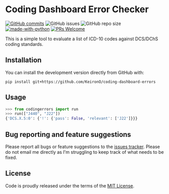 # Coding Dashboard Error Checker

[![GitHub commits](https://badgen.net/github/commits/KeironO/coding-dashboard-errors/main)](https://GitHub.com/KeironO/coding-dashboard-errors/main/commit/)
![GitHub issues](https://img.shields.io/github/issues/KeironO/coding-dashboard-errors)
![GitHub repo size](https://img.shields.io/github/repo-size/KeironO/coding-dashboard-errors)
[![made-with-python](https://img.shields.io/badge/Made%20with-Python-1f425f.svg)](https://www.python.org/)
[![PRs Welcome](https://img.shields.io/badge/PRs-welcome-brightgreen.svg?style=flat-square)](http://makeapullrequest.com)

This is a simple tool to evaluate a list of ICD-10 codes against DCS/DChS coding standards.

## Installation

You can install the development version directly from GitHub with:

```
pip install git+https://github.com/KeironO/coding-dashboard-errors

```

## Usage

```python
>>> from codingerrors import run
>>> run(["J440", "J22"])
{'DCS.X.5:0': {'!': {'pass': False, 'relevant': ['J22']}}}
```

## Bug reporting and feature suggestions

Please report all bugs or feature suggestions to the [issues tracker](https://www.github.com/KeironO/coding-dashboard-errors/issues). Please do not email me directly as I'm struggling to keep track of what needs to be fixed.

## License
Code is proudly released under the terms of the [MIT License](https://raw.githubusercontent.com/KeironO/coding-dashboard-errors/main/LICENSE).

